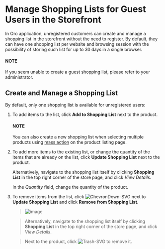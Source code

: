 <a id="frontstore-guide-shopping-lists-guest"></a>

# Manage Shopping Lists for Guest Users in the Storefront

In Oro application, unregistered customers can create and manage a shopping list in the storefront without the need to register. By default, they can have one shopping list per website and browsing session with the possibility of storing such list for up to 30 days in a single browser.

#### NOTE
If you seem unable to create a guest shopping list, please refer to your administrator.

## Create and Manage a Shopping List

By default, only one shopping list is available for unregistered users:

1. To add items to the list, click **Add to Shopping List** next to the product.

   #### NOTE
   You can also create a new shopping list when selecting multiple products using [mass action](registered.md#frontstore-guide-shopping-lists-create-mass-action) on the product listing page.
2. To add more items to the existing list, or change the quantity of the items that are already on the list, click **Update Shopping List** next to the product.

   Alternatively, navigate to the shopping list itself by clicking **Shopping List** in the top right corner of the store page, and click *View Details*.

   In the *Quantity* field, change the quantity of the product.
3. To remove items from the list, click ![ChevronDown-SVG](_themes/sphinx_rtd_theme/static/svg-icons/chevron-down.svg) next to **Update Shopping List** and click **Remove from Shopping List**.
   > ![image](user/img/storefront/shopping_lists/shopping_list_dropdown_2.png)

   > Alternatively, navigate to the shopping list itself by clicking **Shopping List** in the top right corner of the store page, and click *View Details*.

   > Next to the product, click ![Trash-SVG](_themes/sphinx_rtd_theme/static/svg-icons/trash.svg) to remove it.

<!-- A -->
<!-- B -->
<!-- C -->
<!-- D -->
<!-- E -->
<!-- F -->
<!-- G -->
<!-- H -->
<!-- I -->
<!-- L -->
<!-- M -->
<!-- P -->
<!-- R -->
<!-- S -->
<!-- T -->
<!-- U -->
<!-- Z -->
